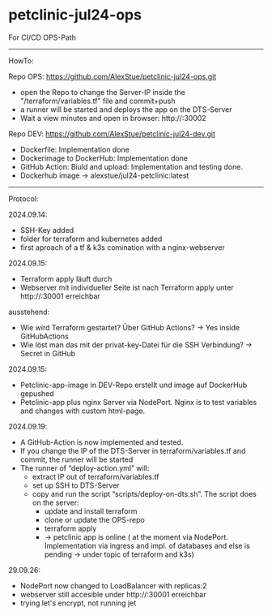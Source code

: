 # petclinic-jul24-ops
For CI/CD OPS-Path

-----------------
HowTo: 

Repo OPS: https://github.com/AlexStue/petclinic-jul24-ops.git
- open the Repo to change the Server-IP inside the "/terraform/variables.tf" file and commit+push
- a runner will be started and deploys the app on the DTS-Server
- Wait a view minutes and open in browser: http://<DTS-IP>:30002

Repo DEV: https://github.com/AlexStue/petclinic-jul24-dev.git
+ Dockerfile: Implementation done
+ Dockerimage to DockerHub: Implementation done
+ GitHub Action: Biuld and upload: Implementation and testing done.
+ Dockerhub image -> alexstue/jul24-petclinic:latest

-----------------
Protocol:

2024.09.14: 
- SSH-Key added
- folder for terraform and kubernetes added
- first aproach of a tf & k3s comination with a nginx-webserver

2024.09.15: 
- Terraform apply läuft durch
- Webserver mit individueller Seite ist nach Terraform apply unter http://<DTS-IP>:30001 erreichbar

ausstehend: 
- Wie wird Terraform gestartet? Über GitHub Actions? -> Yes inside GitHubActions
- Wie löst man das mit der privat-key-Datei für die SSH Verbindung? -> Secret in GitHub

2024.09.15: 
- Petclinic-app-image in DEV-Repo erstellt und image auf DockerHub gepushed
- Petclinic-app plus nginx Server via NodePort. Nginx is to test variables and changes with custom html-page.

2024.09.19:
- A GitHub-Action is now implemented and tested.
- If you change the IP of the DTS-Server in terraform/variables.tf and commit, the runner will be started
- The runner of “deploy-action.yml” will:
    - extract IP out of terraform/variables.tf
    - set up SSH to DTS-Server
    - copy and run the script “scripts/deploy-on-dts.sh”. The script does on the server:
        - update and install terraform
        - clone or update the OPS-repo
        - terraform apply
        - -> petclinic app is online ( at the moment via NodePort. Implementation via ingress and impl. of databases and else is pending -> under topic of terraform and k3s)

29.09.26:
- NodePort now changed to LoadBalancer with replicas:2
- webserver still accesible under http://<DTS-IP>:30001 erreichbar
- trying let's encrypt, not running jet